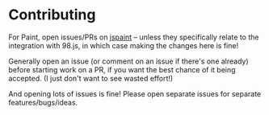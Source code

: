# Contributing

For Paint, open issues/PRs on [jspaint](https://github.com/1j01/jspaint) –
unless they specifically relate to the integration with 98.js,
in which case making the changes here is fine!

Generally open an issue (or comment on an issue if there's one already)
before starting work on a PR, if you want the best chance of it being accepted.
(I just don't want to see wasted effort!)

And opening lots of issues is fine! Please open separate issues for separate features/bugs/ideas.
